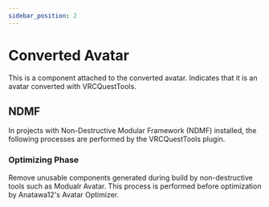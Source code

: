 ```yaml
---
sidebar_position: 2
---
```


# Converted Avatar

This is a component attached to the converted avatar.
Indicates that it is an avatar converted with VRCQuestTools.

## NDMF

In projects with Non-Destructive Modular Framework (NDMF) installed, the following processes are performed by the VRCQuestTools plugin.

### Optimizing Phase

Remove unusable components generated during build by non-destructive tools such as Modualr Avatar.
This process is performed before optimization by Anatawa12's Avatar Optimizer.
